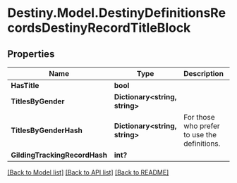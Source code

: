# Destiny.Model.DestinyDefinitionsRecordsDestinyRecordTitleBlock

## Properties

Name | Type | Description | Notes
------------ | ------------- | ------------- | -------------
**HasTitle** | **bool** |  | [optional] 
**TitlesByGender** | **Dictionary&lt;string, string&gt;** |  | [optional] 
**TitlesByGenderHash** | **Dictionary&lt;string, string&gt;** | For those who prefer to use the definitions. | [optional] 
**GildingTrackingRecordHash** | **int?** |  | [optional] 

[[Back to Model list]](../README.md#documentation-for-models) [[Back to API list]](../README.md#documentation-for-api-endpoints) [[Back to README]](../README.md)

